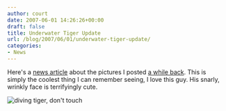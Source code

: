 ```yaml
---
author: court
date: 2007-06-01 14:26:26+00:00
draft: false
title: Underwater Tiger Update
url: /blog/2007/06/01/underwater-tiger-update/
categories:
- News
---
```


Here's a [news article](http://www.dailymail.co.uk/pages/live/articles/news/worldnews.html?in_article_id=458282&in_page_id=1811&ico=Homepage&icl=TabModule&icc=picbox&ct=5) about the pictures I posted [a while back](http://www.vallentyne.com/blog/2007/05/15/underwater-tigers/).  This is simply the coolest thing I can remember seeing, I love this guy.  His snarly, wrinkly face is terrifyingly cute.

![diving tiger, don't touch](http://img.dailymail.co.uk/i/pix/2007/05_02/tigerDM2805_468x472.jpg)

